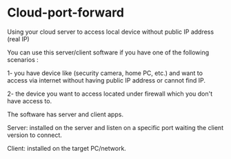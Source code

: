 # Cloud-port-forward
Using your cloud server to access local device without public IP address (real IP) 

You can use this server/client software if you have one of the following scenarios :

1- you have device like (security camera, home PC, etc.) and want to access via internet without having public IP address or cannot find IP. 

2- the device you want to access located under firewall which you don't have access to. 



The software has server and client apps. 

Server: installed on the server and listen on a specific port waiting the client version to connect. 

Client: installed on the target PC/network. 
